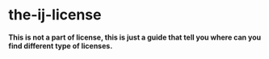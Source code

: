# the-ij-license
<b>This is not a part of license, this is just a guide that tell you where can you find different type of licenses.
